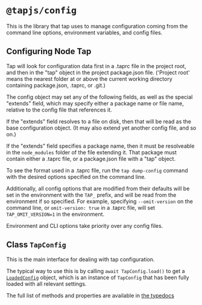 # `@tapjs/config`

This is the library that tap uses to manage configuration coming
from the command line options, environment variables, and config
files.

## Configuring Node Tap

Tap will look for configuration data first in a .taprc file in
the project root, and then in the "tap" object in the project
package.json file. ('Project root' means the nearest folder at or
above the current working directory containing package.json,
.taprc, or .git.)

The config object may set any of the following fields, as well as
the special "extends" field, which may specify either a package
name or file name, relative to the config file that references
it.

If the "extends" field resolves to a file on disk, then that will
be read as the base configuration object. (It may also extend yet
another config file, and so on.)

If the "extends" field specifies a package name, then it must be
resolveable in the `node_modules` folder of the file extending
it. That package must contain either a .taprc file, or a
package.json file with a "tap" object.

To see the format used in a .taprc file, run the `tap
dump-config` command with the desired options specified on the
command line.

Additionally, all config options that are modified from their
defaults will be set in the environment with the `TAP_` prefix,
and will be read from the environment if so specified. For
example, specifying `--omit-version` on the command line, or
`omit-version: true` in a .taprc file, will set
`TAP_OMIT_VERSION=1` in the environment.

Environment and CLI options take priority over any config files.

## Class `TapConfig`

This is the main interface for dealing with tap configuration.

The typical way to use this is by calling `await
TapConfig.load()` to get a
[`LoadedConfig`](https://tapjs.github.io/tapjs/interfaces/_tapjs_config.index.LoadedConfig.html)
object, which is an instance of `TapConfig` that has been fully
loaded with all relevant settings.

The full list of methods and properties are available in [the
typedocs](https://tapjs.github.io/tapjs/classes/_tapjs_config.index.TapConfig.html)
